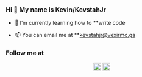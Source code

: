 ### Hi 👋 My name is Kevin/KevstahJr

- 🌱 I’m currently learning how to **write code

- 📫 You can email me at **kevstahjr@vexirmc.ga

### Follow me at
<p align="center">
<a href="https://twitter.com/kevstahjr" target="blank"><img align="center" src="https://cdn.jsdelivr.net/npm/simple-icons@3.0.1/icons/twitter.svg" alt="kevstahjr" height="20" width="20" /></a>
<a href="#" target="blank"><img align="center" src="https://cdn.jsdelivr.net/npm/simple-icons@3.0.1/icons/discord.svg" alt="kevstahjr" height="20" width="20" /></a>
</p>
